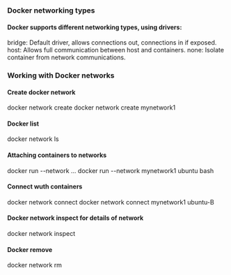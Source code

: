 ### Docker networking types
#### Docker supports different networking types, using drivers:
bridge: Default driver, allows connections out, connections in if exposed.
host: Allows full communication between host and containers.
none: Isolate container from network communications.

### Working with Docker networks
#### Create docker network
docker network create <networkname>
docker network create mynetwork1

#### Docker list
docker network ls

#### Attaching containers to networks
docker run --network <networkname> ...
docker run --network mynetwork1 ubuntu bash

#### Connect wuth containers
docker network connect <networkname> <container>
docker network connect mynetwork1 ubuntu-B

#### Docker network inspect for details of network
docker network inspect <networkname>

#### Docker remove
docker network rm